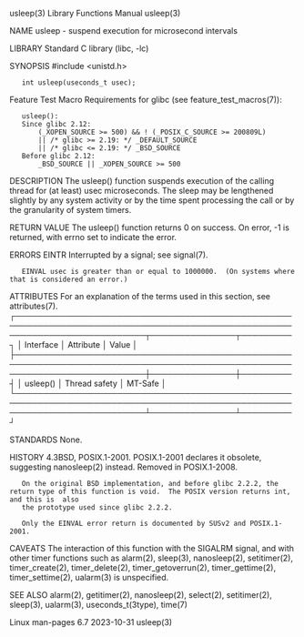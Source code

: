 usleep(3)							   Library Functions Manual							     usleep(3)

NAME
       usleep - suspend execution for microsecond intervals

LIBRARY
       Standard C library (libc, -lc)

SYNOPSIS
       #include <unistd.h>

       int usleep(useconds_t usec);

   Feature Test Macro Requirements for glibc (see feature_test_macros(7)):

       usleep():
	   Since glibc 2.12:
	       (_XOPEN_SOURCE >= 500) && ! (_POSIX_C_SOURCE >= 200809L)
		   || /* glibc >= 2.19: */ _DEFAULT_SOURCE
		   || /* glibc <= 2.19: */ _BSD_SOURCE
	   Before glibc 2.12:
	       _BSD_SOURCE || _XOPEN_SOURCE >= 500

DESCRIPTION
       The  usleep()  function	suspends execution of the calling thread for (at least) usec microseconds.  The sleep may be lengthened slightly by any system
       activity or by the time spent processing the call or by the granularity of system timers.

RETURN VALUE
       The usleep() function returns 0 on success.  On error, -1 is returned, with errno set to indicate the error.

ERRORS
       EINTR  Interrupted by a signal; see signal(7).

       EINVAL usec is greater than or equal to 1000000.	 (On systems where that is considered an error.)

ATTRIBUTES
       For an explanation of the terms used in this section, see attributes(7).
       ┌───────────────────────────────────────────────────────────────────────────────────────────────────────────────────────────┬───────────────┬─────────┐
       │ Interface														   │ Attribute	   │ Value   │
       ├───────────────────────────────────────────────────────────────────────────────────────────────────────────────────────────┼───────────────┼─────────┤
       │ usleep()														   │ Thread safety │ MT-Safe │
       └───────────────────────────────────────────────────────────────────────────────────────────────────────────────────────────┴───────────────┴─────────┘

STANDARDS
       None.

HISTORY
       4.3BSD, POSIX.1-2001.  POSIX.1-2001 declares it obsolete, suggesting nanosleep(2) instead.  Removed in POSIX.1-2008.

       On the original BSD implementation, and before glibc 2.2.2, the return type of this function is void.  The POSIX version returns int, and this is  also
       the prototype used since glibc 2.2.2.

       Only the EINVAL error return is documented by SUSv2 and POSIX.1-2001.

CAVEATS
       The  interaction	 of  this  function  with  the	SIGALRM signal, and with other timer functions such as alarm(2), sleep(3), nanosleep(2), setitimer(2),
       timer_create(2), timer_delete(2), timer_getoverrun(2), timer_gettime(2), timer_settime(2), ualarm(3) is unspecified.

SEE ALSO
       alarm(2), getitimer(2), nanosleep(2), select(2), setitimer(2), sleep(3), ualarm(3), useconds_t(3type), time(7)

Linux man-pages 6.7							  2023-10-31								     usleep(3)

